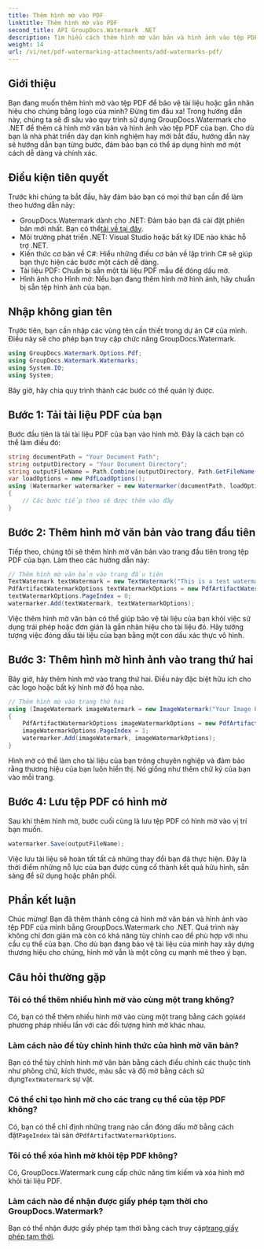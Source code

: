 ```yaml
---
title: Thêm hình mờ vào PDF
linktitle: Thêm hình mờ vào PDF
second_title: API GroupDocs.Watermark .NET
description: Tìm hiểu cách thêm hình mờ văn bản và hình ảnh vào tệp PDF của bạn bằng GroupDocs.Watermark cho .NET với hướng dẫn từng bước toàn diện của chúng tôi.
weight: 14
url: /vi/net/pdf-watermarking-attachments/add-watermarks-pdf/
---
```

## Giới thiệu
Bạn đang muốn thêm hình mờ vào tệp PDF để bảo vệ tài liệu hoặc gắn nhãn hiệu cho chúng bằng logo của mình? Đừng tìm đâu xa! Trong hướng dẫn này, chúng ta sẽ đi sâu vào quy trình sử dụng GroupDocs.Watermark cho .NET để thêm cả hình mờ văn bản và hình ảnh vào tệp PDF của bạn. Cho dù bạn là nhà phát triển dày dạn kinh nghiệm hay mới bắt đầu, hướng dẫn này sẽ hướng dẫn bạn từng bước, đảm bảo bạn có thể áp dụng hình mờ một cách dễ dàng và chính xác.
## Điều kiện tiên quyết
Trước khi chúng ta bắt đầu, hãy đảm bảo bạn có mọi thứ bạn cần để làm theo hướng dẫn này:
-  GroupDocs.Watermark dành cho .NET: Đảm bảo bạn đã cài đặt phiên bản mới nhất. Bạn có thể[tải về tại đây](https://releases.groupdocs.com/Watermark/net/).
- Môi trường phát triển .NET: Visual Studio hoặc bất kỳ IDE nào khác hỗ trợ .NET.
- Kiến thức cơ bản về C#: Hiểu những điều cơ bản về lập trình C# sẽ giúp bạn thực hiện các bước một cách dễ dàng.
- Tài liệu PDF: Chuẩn bị sẵn một tài liệu PDF mẫu để đóng dấu mờ.
- Hình ảnh cho Hình mờ: Nếu bạn đang thêm hình mờ hình ảnh, hãy chuẩn bị sẵn tệp hình ảnh của bạn.
## Nhập không gian tên
Trước tiên, bạn cần nhập các vùng tên cần thiết trong dự án C# của mình. Điều này sẽ cho phép bạn truy cập chức năng GroupDocs.Watermark.
```csharp
using GroupDocs.Watermark.Options.Pdf;
using GroupDocs.Watermark.Watermarks;
using System.IO;
using System;
```
Bây giờ, hãy chia quy trình thành các bước có thể quản lý được.
## Bước 1: Tải tài liệu PDF của bạn
Bước đầu tiên là tải tài liệu PDF của bạn vào hình mờ. Đây là cách bạn có thể làm điều đó:
```csharp
string documentPath = "Your Document Path";
string outputDirectory = "Your Document Directory";
string outputFileName = Path.Combine(outputDirectory, Path.GetFileName(documentPath));
var loadOptions = new PdfLoadOptions();
using (Watermarker watermarker = new Watermarker(documentPath, loadOptions))
{
    // Các bước tiếp theo sẽ được thêm vào đây
}
```
## Bước 2: Thêm hình mờ văn bản vào trang đầu tiên
Tiếp theo, chúng tôi sẽ thêm hình mờ văn bản vào trang đầu tiên trong tệp PDF của bạn. Làm theo các hướng dẫn này:
```csharp
// Thêm hình mờ văn bản vào trang đầu tiên
TextWatermark textWatermark = new TextWatermark("This is a test watermark", new Font("Arial", 8));
PdfArtifactWatermarkOptions textWatermarkOptions = new PdfArtifactWatermarkOptions();
textWatermarkOptions.PageIndex = 0;
watermarker.Add(textWatermark, textWatermarkOptions);
```

Việc thêm hình mờ văn bản có thể giúp bảo vệ tài liệu của bạn khỏi việc sử dụng trái phép hoặc đơn giản là gắn nhãn hiệu cho tài liệu đó. Hãy tưởng tượng việc đóng dấu tài liệu của bạn bằng một con dấu xác thực vô hình.
## Bước 3: Thêm hình mờ hình ảnh vào trang thứ hai
Bây giờ, hãy thêm hình mờ vào trang thứ hai. Điều này đặc biệt hữu ích cho các logo hoặc bất kỳ hình mờ đồ họa nào.
```csharp
// Thêm hình mờ vào trang thứ hai
using (ImageWatermark imageWatermark = new ImageWatermark("Your Image Path"))
{
    PdfArtifactWatermarkOptions imageWatermarkOptions = new PdfArtifactWatermarkOptions();
    imageWatermarkOptions.PageIndex = 1;
    watermarker.Add(imageWatermark, imageWatermarkOptions);
}
```

Hình mờ có thể làm cho tài liệu của bạn trông chuyên nghiệp và đảm bảo rằng thương hiệu của bạn luôn hiển thị. Nó giống như thêm chữ ký của bạn vào mỗi trang.
## Bước 4: Lưu tệp PDF có hình mờ
Sau khi thêm hình mờ, bước cuối cùng là lưu tệp PDF có hình mờ vào vị trí bạn muốn.
```csharp
watermarker.Save(outputFileName);
```
Việc lưu tài liệu sẽ hoàn tất tất cả những thay đổi bạn đã thực hiện. Đây là thời điểm những nỗ lực của bạn được củng cố thành kết quả hữu hình, sẵn sàng để sử dụng hoặc phân phối.
## Phần kết luận
Chúc mừng! Bạn đã thêm thành công cả hình mờ văn bản và hình ảnh vào tệp PDF của mình bằng GroupDocs.Watermark cho .NET. Quá trình này không chỉ đơn giản mà còn có khả năng tùy chỉnh cao để phù hợp với nhu cầu cụ thể của bạn. Cho dù bạn đang bảo vệ tài liệu của mình hay xây dựng thương hiệu cho chúng, hình mờ vẫn là một công cụ mạnh mẽ theo ý bạn.
## Câu hỏi thường gặp
### Tôi có thể thêm nhiều hình mờ vào cùng một trang không?
 Có, bạn có thể thêm nhiều hình mờ vào cùng một trang bằng cách gọi`Add` phương pháp nhiều lần với các đối tượng hình mờ khác nhau.
### Làm cách nào để tùy chỉnh hình thức của hình mờ văn bản?
 Bạn có thể tùy chỉnh hình mờ văn bản bằng cách điều chỉnh các thuộc tính như phông chữ, kích thước, màu sắc và độ mờ bằng cách sử dụng`TextWatermark` sự vật.
### Có thể chỉ tạo hình mờ cho các trang cụ thể của tệp PDF không?
 Có, bạn có thể chỉ định những trang nào cần đóng dấu mờ bằng cách đặt`PageIndex` tài sản ở`PdfArtifactWatermarkOptions`.
### Tôi có thể xóa hình mờ khỏi tệp PDF không?
Có, GroupDocs.Watermark cung cấp chức năng tìm kiếm và xóa hình mờ khỏi tài liệu PDF.
### Làm cách nào để nhận được giấy phép tạm thời cho GroupDocs.Watermark?
Bạn có thể nhận được giấy phép tạm thời bằng cách truy cập[trang giấy phép tạm thời](https://purchase.groupdocs.com/temporary-license/).